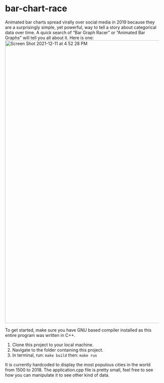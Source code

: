 # bar-chart-race
 

Animated bar charts spread virally over social media in 2019 because they are a surprisingly simple, yet powerful, way to tell a story about categorical data over time. A quick search of “Bar Graph Racer” or “Animated Bar Graphs” will tell you all about it. Here is one:
<img width="924" alt="Screen Shot 2021-12-11 at 4 52 28 PM" src="https://user-images.githubusercontent.com/38640642/145694011-1bae26a4-6fc4-410c-aafb-0a5664da8e27.png">


To get started, make sure you have GNU based compiler installed as this entire program was written in C++.
1. Clone this project to your local machine.
2. Navigate to the folder containing this project.
3. In terminal, run: `make build` then: `make run`

It is currently hardcoded to display the most populous cities in the world from 1500 to 2018. The application.cpp file is pretty small, feel free to see how you can manipulate it to see other kind of data. 
